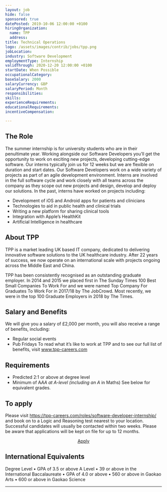 ```yaml
---
layout: job
hide: false
sponsored: true
datePosted: 2019-10-06 12:00:00 +0100
hiringOrganization:
  name: TPP
  address: 
title: Technical Operations
logo: /assets/images/contrib/jobs/tpp.png
jobLocation: 
industry: Software Development
employmentType: Internship
validThrough: 2020-12-20 12:00:00 +0100
startDate: When Possible
occupationalCategory:
baseSalary: 2000
salaryCurrency: GBP
salaryPeriod: Month
responsibilities:
skills:
experienceRequirements:
educationalRequirements:
incentiveCompensation:

---
```

## The Role
The summer internship is for university students who are in their penultimate year. Working
alongside our Software Developers you’ll get the opportunity to work on exciting new projects,
developing cutting-edge software. Our interns typically join us for 12 weeks but we are flexible on
duration and start dates.
Our Software Developers work on a wide variety of projects as part of an agile development
environment. Interns are involved in the full software cycle and work closely with all teams across
the company as they scope out new projects and design, develop and deploy our solutions.
In the past, interns have worked on projects including:
- Development of iOS and Android apps for patients and clinicians
- Technologies to aid in public health and clinical trials
- Writing a new platform for sharing clinical tools
- Integration with Apple’s HealthKit
- Artificial Intelligence in healthcare

## About TPP

TPP is a market leading UK based IT company, dedicated to delivering innovative software solutions
to the UK healthcare industry. After 22 years of success, we now operate on an international scale
with projects ongoing across the Middle East and China.

TPP has been consistently recognised as an outstanding graduate employer. In 2014 and 2015 we
placed first in The Sunday Times 100 Best Small Companies To Work For and we were named Top
Company For Graduates To Work For in 2017/18 by The JobCrowd. Most recently, we were in the
top 100 Graduate Employers in 2018 by The Times.

## Salary and Benefits
We will give you a salary of £2,000 per month, you will also receive a range of benefits, including:
- Regular social events
- Pub Fridays
To read what it’s like to work at TPP and to see our full list of benefits, visit www.tpp-careers.com

## Requirements
- Predicted 2:1 or above at degree level
- Minimum of A*AA at A-level (including an A* in Maths)
See below for equivalent grades.

## To apply
Please visit https://tpp-careers.com/roles/software-developer-internship/ and book on
to a Logic and Reasoning test nearest to your location.
Successful candidates will usually be contacted within two weeks. Please be aware that
applications will be kept on file for up to 12 months.

<div class="to-apply" style="text-align: center">
  <a class="btn btn--dark" style="margin: 20px" href="https://tpp-careers.com/roles/technical-operations/">
    Apply
  </a>
</div>

## International Equivalents
Degree Level
• GPA of 3.5 or above
A Level
• 39 or above in the International Baccalaureate
• GPA of 4.0 or above
• 560 or above in Gaokao Arts
• 600 or above in Gaokao Science

---
